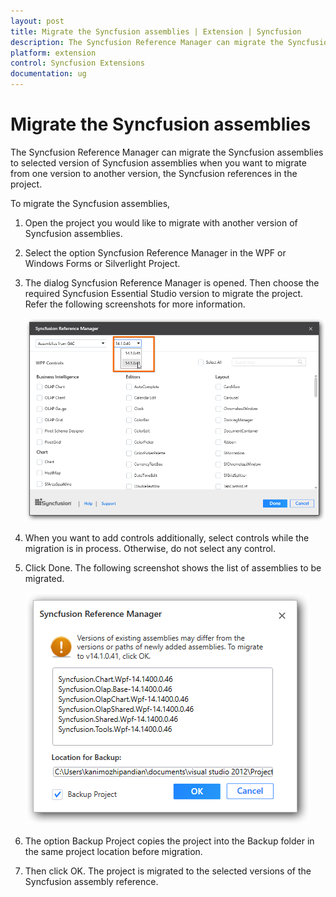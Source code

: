 ```yaml
---
layout: post
title: Migrate the Syncfusion assemblies | Extension | Syncfusion
description: The Syncfusion Reference Manager can migrate the Syncfusion assemblies to selected version of Syncfusion assemblies when you want to migrate from one version to another version, the Syncfusion references in the project
platform: extension
control: Syncfusion Extensions
documentation: ug
---
```


# Migrate the Syncfusion assemblies

The Syncfusion Reference Manager can migrate the Syncfusion assemblies to selected version of Syncfusion assemblies when you want to migrate from one version to another version, the Syncfusion references in the project.

To migrate the Syncfusion assemblies,

1. Open the project you would like to migrate with another version of Syncfusion assemblies.
2. Select the option Syncfusion Reference Manager in the WPF or Windows Forms or Silverlight Project.
3. The dialog Syncfusion Reference Manager is opened. Then choose the required Syncfusion Essential Studio version to migrate the project. Refer the following
   screenshots for more information.

   ![](Migrate-the-Syncfusion-assemblies_images/Migrate-the-Syncfusion-assemblies_img1.png)



4. When you want to add controls additionally, select controls while the migration is in process. Otherwise, do not select any control.
5. Click Done. The following screenshot shows the list of assemblies to be migrated. 

   ![](Migrate-the-Syncfusion-assemblies_images/Migrate-the-Syncfusion-assemblies_img2.png)



6. The option Backup Project copies the project into the Backup folder in the same project location before migration.
7. Then click OK. The project is migrated to the selected versions of the Syncfusion assembly reference.



